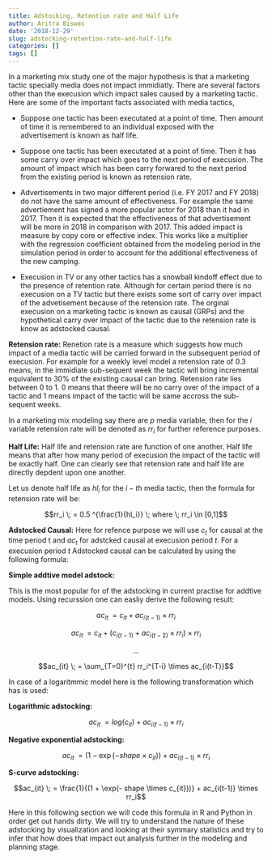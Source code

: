 ```yaml
---
title: Adstocking, Retention rate and Half Life
author: Aritra Biswas
date: '2018-12-29'
slug: adstocking-retention-rate-and-half-life
categories: []
tags: []
---
```


In a marketing mix study one of the major hypothesis is that a marketing tactic specially media does not impact immidiatly. There are several factors other than the execusion which impact sales caused by a marketing tactic. Here are some of the important facts associated with media tactics,

* Suppose one tactic has been executated at a point of time. Then amount of time it is remembered to an individual exposed with the advertisement is known as half life. 

* Suppose one tactic has been executated at a point of time. Then it has some carry over impact which goes to the next period of execusion. The amount of impact which has been carry forwared to the next period from the existing period is known as retension rate. 

* Advertisements in two major different period (i.e. FY 2017 and FY 2018) do not have the same amount of effectiveness. For example the same advertiement has signed a more popular actor for 2018 than it had in 2017. Then it is expected that the effectiveness of that advertisement will be more in 2018 in comparison with 2017. This added impact is measure by copy core or effective index. This works like a multiplier with the regression coefficient obtained from the modeling period in the simulation period in order to account for the additional effectiveness of the new camping. 

* Execusion in TV or any other tactics has a snowball kindoff effect due to the presence of retention rate. Although for certain period there is no execusion on a TV tactic but there exists some sort of carry over impact of the advetisement because of the retension rate. The orginal execusion on a marketing tactic is known as causal (GRPs) and the hypothetical carry over impact of the tactic due to the retension rate is know as adstocked causal. 

__Retension rate:__ Renetion rate is a measure which suggests how much impact of a media tactic will be carried forward in the subsequent period of execusion. For example for a weekly level model a retension rate of 0.3 means, in the immidiate sub-sequent week the tactic will bring incremental equivalent to 30% of the existing causal can bring. Retension rate lies between 0 to 1. 0 means that theere will be no carry over of the impact of a tactic and 1 means impact of the tactic will be same accross the sub-sequent weeks. 

In a marketing mix modeling say there are $p$ media variable, then for the $i$ variable retension rate will be denoted as $rr_i$ for further reference purposes.

__Half Life:__ Half life and retension rate are function of one another. Half life means that after how many period of execusion the impact of the tactic will be exactly half. One can clearly see that retension rate and half life are directly depdent upon one another. 

Let us denote half life as $hl_i$ for the $i-th$ media tactic, then the formula for retension rate will be:

$$rr_i \; = 0.5 ^{\frac{1}{hl_i}} \; where \; rr_i \in [0,1]$$


__Adstocked Causal:__ Here for refence purpose we will use $c_t$ for causal at the time period t and $ac_t$ for adstcked causal at execusion period $t$. For a execusion period $t$ Adstocked causal can be calculated by using the following formula:

__Simple addtive model adstock:__  

This is the most popular for of the adstocking in current practise for addtive models. Using recurssion one can easliy derive the following result:

$$ac_{it} \; = c_{it} + ac_{i(t-1)} \times  rr_i$$  

$$ac_{it} \; = c_{it} + (c_{i(t-1)} + ac_{i(t-2)} \times  rr_i) \times  rr_i$$  

$$\dots$$  

$$ac_{it} \; = \sum_{T=0}^{t} rr_i^{T-i} \times ac_{i(t-T)}$$  

In case of a logaritmmic model here is the following transformation which has is used:


__Logarithmic adstocking:__

$$ac_{it} \; = log(c_{it}) + ac_{i(t-1)} \times  rr_i$$  


__Negative exponential adstocking:__

$$ac_{it} \; = (1 - \exp(- shape \times c_{it})) + ac_{i(t-1)} \times  rr_i$$  

__S-curve adstocking:__

$$ac_{it} \; = \frac{1}{(1 + \exp(- shape \times c_{it}))} + ac_{i(t-1)} \times  rr_i$$



Here in this following section we will code this formula in R and Python in order get out hands dirty. We will try to understand the nature of these adstocking by visualization and looking at their symmary statistics and try to infer that how does that impact out analysis further in the modeling and planning stage. 

